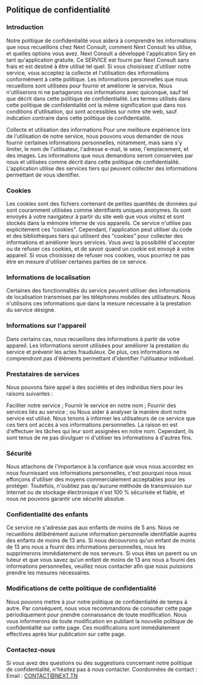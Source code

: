 
Politique de confidentialité
----------------

### Introduction
Notre politique de confidentialité vous aidera à comprendre les informations que nous recueillons chez Next Consult, comment Next Consult les utilise, et quelles options vous avez. Next Consult a développé l'application Siry en tant qu'application gratuite. Ce SERVICE est fourni par Next Consult sans frais et est destiné à être utilisé tel quel. Si vous choisissez d'utiliser notre service, vous acceptez la collecte et l'utilisation des informations conformément à cette politique. Les informations personnelles que nous recueillons sont utilisées pour fournir et améliorer le service. Nous n'utiliserons ni ne partagerons vos informations avec quiconque, sauf tel que décrit dans cette politique de confidentialité. Les termes utilisés dans cette politique de confidentialité ont la même signification que dans nos conditions d'utilisation, qui sont accessibles sur notre site web, sauf indication contraire dans cette politique de confidentialité.

Collecte et utilisation des informations
Pour une meilleure expérience lors de l'utilisation de notre service, nous pouvons vous demander de nous fournir certaines informations personnelles, notamment, mais sans s'y limiter, le nom de l'utilisateur, l'adresse e-mail, le sexe, l'emplacement, et des images. Les informations que nous demandons seront conservées par nous et utilisées comme décrit dans cette politique de confidentialité. L'application utilise des services tiers qui peuvent collecter des informations permettant de vous identifier.

### Cookies
Les cookies sont des fichiers contenant de petites quantités de données qui sont couramment utilisées comme identifiants uniques anonymes. Ils sont envoyés à votre navigateur à partir du site web que vous visitez et sont stockés dans la mémoire interne de vos appareils. Ce service n'utilise pas explicitement ces "cookies". Cependant, l'application peut utiliser du code et des bibliothèques tiers qui utilisent des "cookies" pour collecter des informations et améliorer leurs services. Vous avez la possibilité d'accepter ou de refuser ces cookies, et de savoir quand un cookie est envoyé à votre appareil. Si vous choisissez de refuser nos cookies, vous pourriez ne pas être en mesure d'utiliser certaines parties de ce service.

### Informations de localisation
Certaines des fonctionnalités du service peuvent utiliser des informations de localisation transmises par les téléphones mobiles des utilisateurs. Nous n'utilisons ces informations que dans la mesure nécessaire à la prestation du service désigné.

### Informations sur l'appareil
Dans certains cas, nous recueillons des informations à partir de votre appareil. Les informations seront utilisées pour améliorer la prestation du service et prévenir les actes frauduleux. De plus, ces informations ne comprendront pas d'éléments permettant d'identifier l'utilisateur individuel.

### Prestataires de services
Nous pouvons faire appel à des sociétés et des individus tiers pour les raisons suivantes :

Faciliter notre service ;
Fournir le service en notre nom ;
Fournir des services liés au service ; ou
Nous aider à analyser la manière dont notre service est utilisé.
Nous tenons à informer les utilisateurs de ce service que ces tiers ont accès à vos informations personnelles. La raison en est d'effectuer les tâches qui leur sont assignées en notre nom. Cependant, ils sont tenus de ne pas divulguer ni d'utiliser les informations à d'autres fins.

### Sécurité
Nous attachons de l'importance à la confiance que vous nous accordez en nous fournissant vos informations personnelles, c'est pourquoi nous nous efforçons d'utiliser des moyens commercialement acceptables pour les protéger. Toutefois, n'oubliez pas qu'aucune méthode de transmission sur Internet ou de stockage électronique n'est 100 % sécurisée et fiable, et nous ne pouvons garantir une sécurité absolue.

### Confidentialité des enfants
Ce service ne s'adresse pas aux enfants de moins de 5 ans. Nous ne recueillons délibérément aucune information personnelle identifiable auprès des enfants de moins de 13 ans. Si nous découvrons qu'un enfant de moins de 13 ans nous a fourni des informations personnelles, nous les supprimerons immédiatement de nos serveurs. Si vous êtes un parent ou un tuteur et que vous savez qu'un enfant de moins de 13 ans nous a fourni des informations personnelles, veuillez nous contacter afin que nous puissions prendre les mesures nécessaires.

### Modifications de cette politique de confidentialité
Nous pouvons mettre à jour notre politique de confidentialité de temps à autre. Par conséquent, nous vous recommandons de consulter cette page périodiquement pour prendre connaissance de toute modification. Nous vous informerons de toute modification en publiant la nouvelle politique de confidentialité sur cette page. Ces modifications sont immédiatement effectives après leur publication sur cette page.

### Contactez-nous
Si vous avez des questions ou des suggestions concernant notre politique de confidentialité, n'hésitez pas à nous contacter.
Coordonnées de contact :
Email : CONTACT@NEXT.TN
